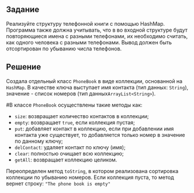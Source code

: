 ## Задание

Реализуйте структуру телефонной книги с помощью HashMap.
Программа также должна учитывать, что в во входной структуре будут повторяющиеся имена с разными телефонами, их необходимо считать, как одного человека с разными телефонами. Вывод должен быть отсортирован по убыванию числа телефонов.

## Решение

Создала отдельный класс `PhoneBook` в виде коллекции, основанной на `HashMap`. В качестве ключа выступает имя контакта (тип данных: `String`), значение - список номеров (тип данных`ArrayList<String>`).

#В классе `PhoneBook` осуществлены такие методы как:
- `size`: возвращает количество контактов в коллекции;
- `empty`: возвращает `true`, если коллекция пустая;
- `put`: добавляет контакт в коллекцию, если при добавлении имя контакта уже существует, то добавляется только номер в значение по данному ключу;
- `delContact`: удаляет контакт по ключу (имя);
- `clear`: полностью очищает всю коллекцию;
- `getAll`: возвращает коллекцию целиком.

Переопределен метод `toString`, в котором реализована сортировка коллекции по убыванию номеров. Если коллекция пуста, то метод вернет строку: `"The phone book is empty"`
